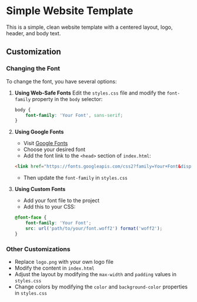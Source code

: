 # Simple Website Template

This is a simple, clean website template with a centered layout, logo, header, and body text.

## Customization

### Changing the Font

To change the font, you have several options:

1. **Using Web-Safe Fonts**
   Edit the `styles.css` file and modify the `font-family` property in the `body` selector:
   ```css
   body {
       font-family: 'Your Font', sans-serif;
   }
   ```

2. **Using Google Fonts**
   - Visit [Google Fonts](https://fonts.google.com/)
   - Choose your desired font
   - Add the font link to the `<head>` section of `index.html`:
   ```html
   <link href="https://fonts.googleapis.com/css2?family=Your+Font&display=swap" rel="stylesheet">
   ```
   - Then update the `font-family` in `styles.css`

3. **Using Custom Fonts**
   - Add your font file to the project
   - Add this to your CSS:
   ```css
   @font-face {
       font-family: 'Your Font';
       src: url('path/to/your/font.woff2') format('woff2');
   }
   ```

### Other Customizations

- Replace `logo.png` with your own logo file
- Modify the content in `index.html`
- Adjust the layout by modifying the `max-width` and `padding` values in `styles.css`
- Change colors by modifying the `color` and `background-color` properties in `styles.css` 
